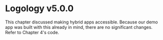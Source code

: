 # Logology v5.0.0

This chapter discussed making hybrid apps accessible. Because our demo app was built with this already in mind, there are no
significant changes. Refer to Chapter 4's code.
